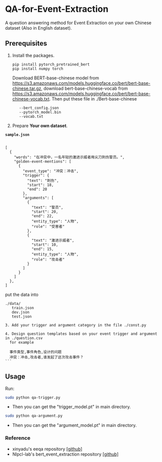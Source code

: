 # QA-for-Event-Extraction
A question answering method for Event Extraction on your own Chinese dataset (Also in English dataset).

## Prerequisites

1. Install the packages.
   ```
   pip install pytorch_pretrained_bert
   pip install numpy torch
   ```
   Download BERT-base-chinese model from https://s3.amazonaws.com/models.huggingface.co/bert/bert-base-chinese.tar.gz, download bert-base-chinese-vocab from             https://s3.amazonaws.com/models.huggingface.co/bert/bert-base-chinese-vocab.txt.
   Then put these file in ./Bert-base-chinese
   ```
      --bert_config.json
      --pytorch_model.bin
      --vocab.txt
    ```
   
2. Prepare **Your own dataset**.

**`sample.json`**
```

[
  {
    "words": "在冲突中，一名年轻的激进示威者用尖刀刺伤警员。",
    "golden-event-mentions": [
      {
        "event_type": "冲突：冲击",
        "trigger": {
          "text": "刺伤",
          "start": 18,
          "end": 20
        },
        "arguments": [
          {
            "text": "警员",
            "start": 20,
            "end": 22,
            "entity_type": "人物",
            "role": "受害者"
          },
          {
            "text": "激进示威者",
            "start": 10,
            "end": 15,
            "entity_type": "人物",
            "role": "攻击者"
          }
        ]
      }
    ]
  },
]

```
put the data into
```
./data/
   train.json
   dev.json
   test.json

3. Add your trigger and argument category in the file ./const.py

4. Design question templates based on your event trigger and argument in ./question.csv
  for example
  ```
      事件类型,事件角色,设计的问题
      冲突：冲击,攻击者,谁发起了这次攻击事件？
    ```

## Usage

Run:

```bash
sudo python qa-trigger.py
``` 
- Then you can get the "trigger_model.pt" in main directory.

```bash
sudo python qa-argument.py
``` 
- Then you can get the "argument_model.pt" in main directory.


### Reference

* xinyadu's eeqa repository [[github]](https://github.com/xinyadu/eeqa)
* Nlpcl-lab's bert_event_extraction repository [[github]](https://github.com/nlpcl-lab/bert-event-extraction)

